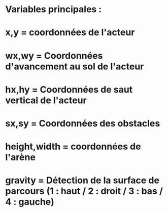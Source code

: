 # Variables principales :

# x,y = coordonnées de l'acteur
# wx,wy = Coordonnées d'avancement au sol de l'acteur
# hx,hy = Coordonnées de saut vertical de l'acteur
# sx,sy = Coordonnées des obstacles
# height,width = coordonnées de l'arène
# gravity = Détection de la surface de parcours (1 : haut / 2 : droit / 3 : bas / 4 : gauche)
